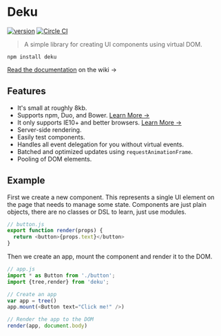# Deku

[![version](https://img.shields.io/npm/v/deku.svg?style=flat-square)](https://www.npmjs.com/package/deku) [![Circle CI](https://img.shields.io/circleci/project/BrightFlair/PHP.Gt.svg?style=flat-square)](https://circleci.com/gh/segmentio/deku)

> A simple library for creating UI components using virtual DOM.

```
npm install deku
``` 

[Read the documentation](https://github.com/segmentio/deku/wiki) on the wiki &rarr;

## Features

* It's small at roughly 8kb. 
* Supports npm, Duo, and Bower. [Learn More &rarr;](https://github.com/segmentio/deku/wiki/Installing)
* It only supports IE10+ and better browsers. [Learn More &rarr;](https://github.com/segmentio/deku/wiki#browser-support)
* Server-side rendering.
* Easily test components.
* Handles all event delegation for you without virtual events.
* Batched and optimized updates using `requestAnimationFrame`.
* Pooling of DOM elements.

## Example

First we create a new component. This represents a single UI element on the page that needs to manage some state. Components are just plain objects, there are no classes or DSL to learn, just use modules.

```js
// button.js
export function render(props) {
  return <button>{props.text}</button>
}
```

Then we create an app, mount the component and render it to the DOM.

```js
// app.js
import * as Button from './button';
import {tree,render} from 'deku';

// Create an app
var app = tree()
app.mount(<Button text="Click me!" />)

// Render the app to the DOM
render(app, document.body)
```
